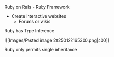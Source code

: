 Ruby on Rails - Ruby Framework
- Create interactive websites
	- Forums or wikis

Ruby has Type Inference

![[Images/Pasted image 20250122165300.png|400]]

Ruby only permits single inheritance